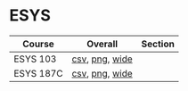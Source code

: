 # ESYS

| Course | Overall | Section |
| ------ | ------- | ------- |
| ESYS 103 | [csv](https://github.com/UCSD-Historical-Enrollment-Data/2025Spring/blob/main/overall/ESYS%20103.csv), [png](https://raw.githubusercontent.com/UCSD-Historical-Enrollment-Data/2025Spring/main/plot_overall/ESYS%20103.png), [wide](https://raw.githubusercontent.com/UCSD-Historical-Enrollment-Data/2025Spring/main/plot_overall_wide/ESYS%20103.png) |  |
| ESYS 187C | [csv](https://github.com/UCSD-Historical-Enrollment-Data/2025Spring/blob/main/overall/ESYS%20187C.csv), [png](https://raw.githubusercontent.com/UCSD-Historical-Enrollment-Data/2025Spring/main/plot_overall/ESYS%20187C.png), [wide](https://raw.githubusercontent.com/UCSD-Historical-Enrollment-Data/2025Spring/main/plot_overall_wide/ESYS%20187C.png) |  |
